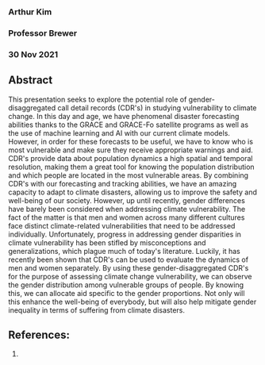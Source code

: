 ### Arthur Kim
### Professor Brewer
### 30 Nov 2021

## Abstract

This presentation seeks to explore the potential role of gender-disaggregated call detail records (CDR's) in studying vulnerability to climate change. In this day and age, we have phenomenal disaster forecasting abilities thanks to the GRACE and GRACE-Fo satellite programs as well as the use of machine learning and AI with our current climate models. However, in order for these forecasts to be useful, we have to know who is most vulnerable and make sure they receive appropriate warnings and aid. CDR's provide data about population dynamics a high spatial and temporal resolution, making them a great tool for knowing the population distribution and which people are located in the most vulnerable areas. By combining CDR's with our forecasting and tracking abilities, we have an amazing capacity to adapt to climate disasters, allowing us to improve the safety and well-being of our society.
However, up until recently, gender differences have barely been considered when addressing climate vulnerability. The fact of the matter is that men and women across many different cultures face distinct climate-related vulnerabilities that need to be addressed individually.  Unfortunately, progress in addressing gender disparities in climate vulnerability has been stifled by misconceptions and generalizations, which plague much of today's literature. Luckily, it has recently been shown that CDR's can be used to evaluate the dynamics of men and women separately. By using these gender-disaggregated CDR's for the purpose of assessing climate change vulnerability, we can observe the gender distribution among vulnerable groups of people. By knowing this, we can allocate aid specific to the gender proportions. Not only will this enhance the well-being of everybody, but will also help mitigate gender inequality in terms of suffering from climate disasters.  

## References:
1. 
